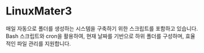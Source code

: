 # LinuxMater3
매일 자동으로 폴더를 생성하는 시스템을 구축하기 위한 스크립트를 포함하고 있습니다. Bash 스크립트와 cron을 활용하여, 현재 날짜를 기반으로 하위 폴더를 구성하며, 효율적인 파일 관리를 지원합니다.
